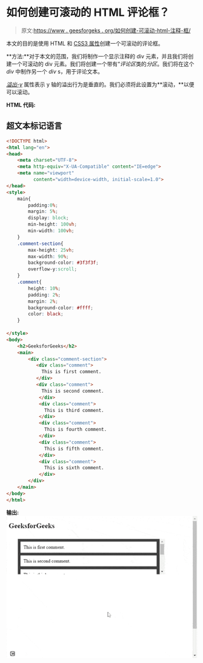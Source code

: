 # 如何创建可滚动的 HTML 评论框？

> 原文:[https://www . geesforgeks . org/如何创建-可滚动-html-注释-框/](https://www.geeksforgeeks.org/how-to-create-scrollable-html-comment-box/)

本文的目的是使用 HTML 和 [CSS3 属性](https://www.geeksforgeeks.org/css-properties-complete-reference/)创建一个可滚动的评论框。

**方法:**对于本文的范围，我们将制作一个显示注释的 div 元素，并且我们将创建一个可滚动的 div 元素。我们将创建一个带有“*评论区*类的*分区*。我们将在这个 *div* 中制作另一个 *div* s，用于评论文本。

[*溢出-y*](https://www.geeksforgeeks.org/css-overflow-y-property/) 属性表示 y 轴的溢出行为是垂直的。我们必须将此设置为**滚动，**以便可以滚动。

**HTML 代码:**

## 超文本标记语言

```html
<!DOCTYPE html>
<html lang="en">
<head>
    <meta charset="UTF-8">
    <meta http-equiv="X-UA-Compatible" content="IE=edge">
    <meta name="viewport" 
          content="width=device-width, initial-scale=1.0">
</head>
<style>
    main{
        padding:0%;
        margin: 5%;
        display: block;
        min-height: 100vh;
        min-width: 100vh;
    }
    .comment-section{
        max-height: 25vh;
        max-width: 90%;
        background-color: #3f3f3f;
        overflow-y:scroll;
    }
    .comment{
        height: 10%;
        padding: 2%;
        margin: 2%;
        background-color: #ffff;
        color: black;
    }

</style>
<body>
    <h2>GeeksforGeeks</h2>
    <main>
        <div class="comment-section">
           <div class="comment">
             This is first comment.
           </div>
           <div class="comment">
             This is second comment.
            </div>
            <div class="comment">
              This is third comment.
            </div>
            <div class="comment">
              This is fourth comment.
            </div>
            <div class="comment">
              This is fifth comment.
            </div>
            <div class="comment">
              This is sixth comment.
            </div>
        </div>
    </main>
</body>
</html>
```

**输出:**
![](img/fb69b3d645ec535ffe90be433b5407c1.png)